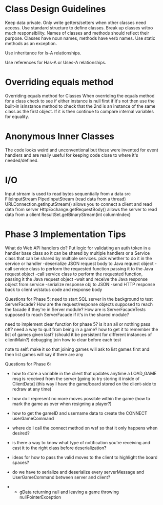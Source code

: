 # Class Design Guidelines
Keep data private.
Only write getters/setters when other classes need access.
Use standard structure to define classes.
Break up classes w/too much responsibility.
Names of classes and methods should reflect their purpose.
Classes have noun names, methods have verb names.
Use static methods as an exception.

Use inheritance for Is-A relationships.

Use references for Has-A or Uses-A relationships.

# Overriding equals method
Overriding equals method for Classes
When overriding the equals method for a class check to see if either instance is null first
if it's not then use the built-in isInstance method to check that the 2nd is an instance of the
same class as the first object. If it is then continue to compare internal variables for equality.

# Anonymous Inner Classes
The code looks weird and unconventional but these were invented for event handlers
and are really useful for keeping code close to where it's needed/defined.

# I/O
Input stream is used to read bytes sequentially from a data src
FileInputStream
PipedInputStream (read data from a thread)
URLConnection.getInputStream() allows you to connect a client and read data from server
HttpExchange.getRequestBody() allows the server to read data from a client
ResultSet.getBinaryStream(int columnIndex)

# Phase 3 Implementation Tips
What do Web API handlers do?
Put logic for validating an auth token in a handler base class so it can be shared by multiple handlers or a 
Service class that can be shared by multiple services. pick whether to do it in the service or handler
-deserialize JSON request body to Java request object
-call service class to perform the requested function passing it to the Java request object
-call service class to perform the requested function, passing it the Java request object
-wait and receive the Java response object from service
-serialize response obj to JSON
-send HTTP response back to client w/status code and response body


Questions for Phase 5:
need to start SQL server in the background to test ServerFacade?
How are the request/response objects supposed to reach the facade if they're in Server module?
How are is ServerFacadeTests supposed to reach ServerFacade if it's in the shared module?

need to implement clear function for phase 5?
is it an all or nothing pass off?
need a way to quit from being in a game?
how to get it to remember the list of games given last? (should it be persistent for different instances of clientMain?)
debugging join
how to clear before each test

note to self: make it so that joining games will ask to list games first and then list games will say if there are any




Questions for Phase 6:
- how to store a variable in the client that updates anytime a LOAD_GAME msg is 
received from the server [going to try storing it inside of ClientData] (this way I have the game/board stored on the client-side to redraw at any time)
- how do I represent no more moves possible within the game (how to mark the game as over when resigning a player?)
- how to get the gameID and username data to create the CONNECT userGameCommand
- where do I call the connect method on wsf so that it only happens when desired?
- is there a way to know what type of notification you're receiving and cast it to the right class before deserialization?
- ideas for how to pass the valid moves to the client to highlight the board spaces?

- do we have to serialize and deserialize every serverMessage and UserGameCommand between server and client?

- - gData returning null and leaving a game throwing nullPointerException





